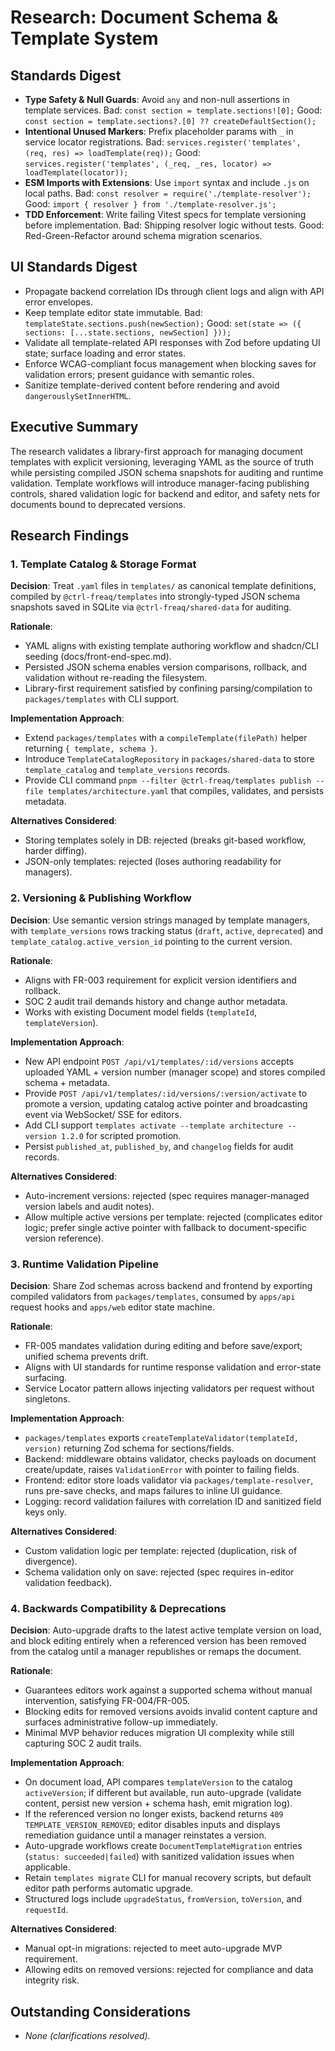 # Research: Document Schema & Template System

## Standards Digest

- **Type Safety & Null Guards**: Avoid `any` and non-null assertions in template
  services. Bad: `const section = template.sections![0];` Good:
  `const section = template.sections?.[0] ?? createDefaultSection();`
- **Intentional Unused Markers**: Prefix placeholder params with `_` in service
  locator registrations. Bad:
  `services.register('templates', (req, res) => loadTemplate(req));` Good:
  `services.register('templates', (_req, _res, locator) => loadTemplate(locator));`
- **ESM Imports with Extensions**: Use `import` syntax and include `.js` on
  local paths. Bad: `const resolver = require('./template-resolver');` Good:
  `import { resolver } from './template-resolver.js';`
- **TDD Enforcement**: Write failing Vitest specs for template versioning before
  implementation. Bad: Shipping resolver logic without tests. Good:
  Red-Green-Refactor around schema migration scenarios.

## UI Standards Digest

- Propagate backend correlation IDs through client logs and align with API error
  envelopes.
- Keep template editor state immutable. Bad:
  `templateState.sections.push(newSection);` Good:
  `set(state => ({ sections: [...state.sections, newSection] }));`
- Validate all template-related API responses with Zod before updating UI state;
  surface loading and error states.
- Enforce WCAG-compliant focus management when blocking saves for validation
  errors; present guidance with semantic roles.
- Sanitize template-derived content before rendering and avoid
  `dangerouslySetInnerHTML`.

## Executive Summary

The research validates a library-first approach for managing document templates
with explicit versioning, leveraging YAML as the source of truth while
persisting compiled JSON schema snapshots for auditing and runtime validation.
Template workflows will introduce manager-facing publishing controls, shared
validation logic for backend and editor, and safety nets for documents bound to
deprecated versions.

## Research Findings

### 1. Template Catalog & Storage Format

**Decision**: Treat `.yaml` files in `templates/` as canonical template
definitions, compiled by `@ctrl-freaq/templates` into strongly-typed JSON schema
snapshots saved in SQLite via `@ctrl-freaq/shared-data` for auditing.

**Rationale**:

- YAML aligns with existing template authoring workflow and shadcn/CLI seeding
  (docs/front-end-spec.md).
- Persisted JSON schema enables version comparisons, rollback, and validation
  without re-reading the filesystem.
- Library-first requirement satisfied by confining parsing/compilation to
  `packages/templates` with CLI support.

**Implementation Approach**:

- Extend `packages/templates` with a `compileTemplate(filePath)` helper
  returning `{ template, schema }`.
- Introduce `TemplateCatalogRepository` in `packages/shared-data` to store
  `template_catalog` and `template_versions` records.
- Provide CLI command
  `pnpm --filter @ctrl-freaq/templates publish --file templates/architecture.yaml`
  that compiles, validates, and persists metadata.

**Alternatives Considered**:

- Storing templates solely in DB: rejected (breaks git-based workflow, harder
  diffing).
- JSON-only templates: rejected (loses authoring readability for managers).

### 2. Versioning & Publishing Workflow

**Decision**: Use semantic version strings managed by template managers, with
`template_versions` rows tracking status (`draft`, `active`, `deprecated`) and
`template_catalog.active_version_id` pointing to the current version.

**Rationale**:

- Aligns with FR-003 requirement for explicit version identifiers and rollback.
- SOC 2 audit trail demands history and change author metadata.
- Works with existing Document model fields (`templateId`, `templateVersion`).

**Implementation Approach**:

- New API endpoint `POST /api/v1/templates/:id/versions` accepts uploaded YAML +
  version number (manager scope) and stores compiled schema + metadata.
- Provide `POST /api/v1/templates/:id/versions/:version/activate` to promote a
  version, updating catalog active pointer and broadcasting event via WebSocket/
  SSE for editors.
- Add CLI support `templates activate --template architecture --version 1.2.0`
  for scripted promotion.
- Persist `published_at`, `published_by`, and `changelog` fields for audit
  records.

**Alternatives Considered**:

- Auto-increment versions: rejected (spec requires manager-managed version
  labels and audit notes).
- Allow multiple active versions per template: rejected (complicates editor
  logic; prefer single active pointer with fallback to document-specific version
  reference).

### 3. Runtime Validation Pipeline

**Decision**: Share Zod schemas across backend and frontend by exporting
compiled validators from `packages/templates`, consumed by `apps/api` request
hooks and `apps/web` editor state machine.

**Rationale**:

- FR-005 mandates validation during editing and before save/export; unified
  schema prevents drift.
- Aligns with UI standards for runtime response validation and error-state
  surfacing.
- Service Locator pattern allows injecting validators per request without
  singletons.

**Implementation Approach**:

- `packages/templates` exports `createTemplateValidator(templateId, version)`
  returning Zod schema for sections/fields.
- Backend: middleware obtains validator, checks payloads on document
  create/update, raises `ValidationError` with pointer to failing fields.
- Frontend: editor store loads validator via `packages/template-resolver`, runs
  pre-save checks, and maps failures to inline UI guidance.
- Logging: record validation failures with correlation ID and sanitized field
  keys only.

**Alternatives Considered**:

- Custom validation logic per template: rejected (duplication, risk of
  divergence).
- Schema validation only on save: rejected (spec requires in-editor validation
  feedback).

### 4. Backwards Compatibility & Deprecations

**Decision**: Auto-upgrade drafts to the latest active template version on load,
and block editing entirely when a referenced version has been removed from the
catalog until a manager republishes or remaps the document.

**Rationale**:

- Guarantees editors work against a supported schema without manual
  intervention, satisfying FR-004/FR-005.
- Blocking edits for removed versions avoids invalid content capture and
  surfaces administrative follow-up immediately.
- Minimal MVP behavior reduces migration UI complexity while still capturing SOC
  2 audit trails.

**Implementation Approach**:

- On document load, API compares `templateVersion` to the catalog
  `activeVersion`; if different but available, run auto-upgrade (validate
  content, persist new version + schema hash, emit migration log).
- If the referenced version no longer exists, backend returns
  `409 TEMPLATE_VERSION_REMOVED`; editor disables inputs and displays
  remediation guidance until a manager reinstates a version.
- Auto-upgrade workflows create `DocumentTemplateMigration` entries
  (`status: succeeded|failed`) with sanitized validation issues when applicable.
- Retain `templates migrate` CLI for manual recovery scripts, but default editor
  path performs automatic upgrade.
- Structured logs include `upgradeStatus`, `fromVersion`, `toVersion`, and
  `requestId`.

**Alternatives Considered**:

- Manual opt-in migrations: rejected to meet auto-upgrade MVP requirement.
- Allowing edits on removed versions: rejected for compliance and data integrity
  risk.

## Outstanding Considerations

- _None (clarifications resolved)._
